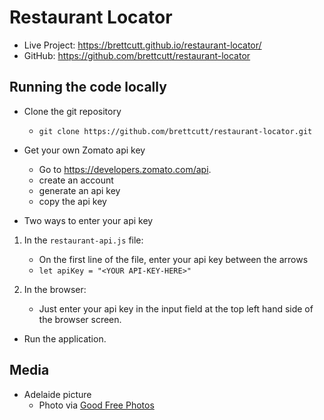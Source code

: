 # Restaurant Locator

- Live Project: https://brettcutt.github.io/restaurant-locator/
- GitHub: https://github.com/brettcutt/restaurant-locator

## Running the code locally

- Clone the git repository
  - `git clone https://github.com/brettcutt/restaurant-locator.git`

- Get your own Zomato api key
  - Go to https://developers.zomato.com/api.
  - create an account
  - generate an api key
  - copy the api key

- Two ways to enter your api key
1. In the `restaurant-api.js` file:
   - On the first line of the file, enter your api key between the arrows
   - `let apiKey = "<YOUR API-KEY-HERE>"`

2. In the browser:
    - Just enter your api key in the input field at the top left hand side of the browser screen.

- Run the application.

## Media
- Adelaide picture
  - Photo via <a href="https://www.goodfreephotos.com/">Good Free Photos</a>

